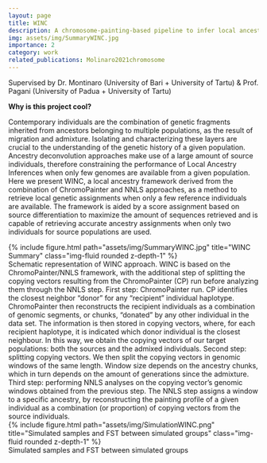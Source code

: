 ```yaml
---
layout: page
title: WINC
description: A chromosome-painting-based pipeline to infer local ancestry under limited source availability
img: assets/img/SummaryWINC.jpg
importance: 2
category: work
related_publications: Molinaro2021chromosome
---
```


Supervised by Dr. Montinaro (University of Bari + University of Tartu) & Prof. Pagani (University of Padua + University of Tartu)

<b>Why is this project cool?</b> 
<html>
<head>
    <style>
        .highlight {
            border: 2px solid gray;
            padding: 5px;
            margin-bottom: 20px;
            display: inline-block; /* Adjust display property as per your layout requirements */
        }
    </style>
</head>
<body>

<div id="jsonParagraph"></div>

<script>
    const data = {
        "paragraph": "Guess what? We've just whipped up WINC: a new tool for local ancestry deconvolution (LAI). It's like a genetic compass that tells us exactly where the roots of a mixed bunch of folks are, giving us major insights into how different communities came to be. The best part? Our method cracks a tough nut that other tools grapple with: they always demand heaps of samples from each proxy source. But not ours! With WINC pipeline, just a duo of samples from each source does the trick. This means we can dive into studying all kinds of critters and creatures, unlocking a whole universe of possibilities!"
    };

    const div = document.getElementById("jsonParagraph");
    const span = document.createElement("span");
    span.textContent = data.paragraph;
    span.classList.add("highlight");
    div.appendChild(span);
</script>

</body>
</html>

Contemporary individuals are the combination of genetic fragments inherited from ancestors belonging to multiple populations, as
the result of migration and admixture. Isolating and characterizing these layers are crucial to the understanding of the genetic history
of a given population. Ancestry deconvolution approaches make use of a large amount of source individuals, therefore constraining
the performance of Local Ancestry Inferences when only few genomes are available from a given population. Here we present WINC,
a local ancestry framework derived from the combination of ChromoPainter and NNLS approaches, as a method to retrieve local
genetic assignments when only a few reference individuals are available. The framework is aided by a score assignment based on
source differentiation to maximize the amount of sequences retrieved and is capable of retrieving accurate ancestry assignments
when only two individuals for source populations are used.


<div class="row">
    <div class="col-sm mt-3 mt-md-0">
        {% include figure.html path="assets/img/SummaryWINC.jpg" title="WINC Summary" class="img-fluid rounded z-depth-1" %}
    </div>
</div>
<div class="caption">
    Schematic representation of WINC approach. WINC is based on the ChromoPainter/NNLS framework, with the additional step of splitting the copying vectors resulting from the ChromoPainter (CP) run before analyzing them through the NNLS step. First step: ChromoPainter run. CP identifies the closest neighbor “donor” for any “recipient” individual haplotype. ChromoPainter then reconstructs the recipient individuals as a combination of genomic segments, or chunks, “donated” by any other individual in the data set. The information is then stored in copying vectors, where, for each recipient haplotype, it is indicated which donor individual is the closest neighbour. In this way, we obtain the copying vectors of our target populations: both the sources and the admixed individuals. Second step: splitting copying vectors. We then split the copying vectors in genomic windows of the same length. Window size depends on the ancestry chunks, which in turn depends on the amount of generations since the admixture. Third step: performing NNLS analyses on the copying vector’s genomic windows obtained from the previous step. The NNLS step assigns a window to a specific ancestry, by reconstructing the painting profile of a given individual as a combination (or proportion) of copying vectors from the source individuals.
</div>


<div class="row">
    <div class="col-sm mt-3 mt-md-0">
        {% include figure.html path="assets/img/SimulationWINC.png" title="Simulated samples and FST between simulated groups" class="img-fluid rounded z-depth-1" %}
    </div>
</div>
<div class="caption">
   Simulated samples and FST between simulated groups 
</div>
